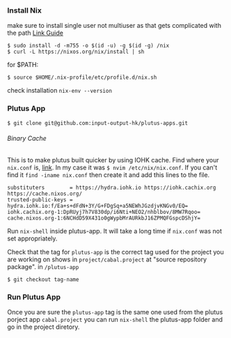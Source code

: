 ### Install Nix
make sure to install single user not multiuser as that gets complicated with the path
[Link Guide](https://nixos.wiki/wiki/Nix_Installation_Guide)
```
$ sudo install -d -m755 -o $(id -u) -g $(id -g) /nix
$ curl -L https://nixos.org/nix/install | sh
```
for $PATH:
```
$ source $HOME/.nix-profile/etc/profile.d/nix.sh
```
check installation `nix-env --version`

### Plutus App
```
$ git clone git@github.com:input-output-hk/plutus-apps.git
```
###### Binary Cache
This is to make plutus built quicker by using IOHK cache.
Find where your `nix.conf` is, [link](https://nixos.org/manual/nix/stable/command-ref/conf-file.html).
In my case it was `$ nvim /etc/nix/nix.conf`. If you can't find it `find -iname nix.conf` then create it and add this lines to the file.
```
substituters        = https://hydra.iohk.io https://iohk.cachix.org https://cache.nixos.org/
trusted-public-keys = hydra.iohk.io:f/Ea+s+dFdN+3Y/G+FDgSq+a5NEWhJGzdjvKNGv0/EQ= iohk.cachix.org-1:DpRUyj7h7V830dp/i6Nti+NEO2/nhblbov/8MW7Rqoo= cache.nixos.org-1:6NCHdD59X431o0gWypbMrAURkbJ16ZPMQFGspcDShjY=
```

Run `nix-shell` inside plutus-app. It will take a long time if `nix.conf` was not set appropriately.

Check that the tag for `plutus-app` is the correct tag used for the project you are working on shows in `project/cabal.project` at "source repository package".
in `/plutus-app`
```
$ git checkout tag-name
```

### Run Plutus App
Once you are sure the `plutus-app` tag is the same one used from the plutus porject app `cabal.project` you can run `nix-shell` the plutus-app folder and go in the project diretory.

